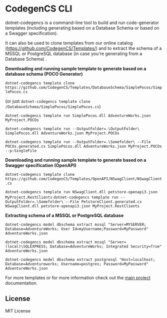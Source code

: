 # CodegenCS CLI


dotnet-codegencs is a command-line tool to build and run code-generator templates (including generating based on a Database Schema or based on a Swagger specification).

It can also be used to clone templates from our online catalog (https://github.com/CodegenCS/Templates/) and to extract the schema of a MSSQL or PostgreSQL database (in case you're generating from a Database Schema) .

**Downloading and running sample template to generate based on a database schema (POCO Generator)**

```dotnet-codegencs template clone https://github.com/CodegenCS/Templates/DatabaseSchema/SimplePocos/SimplePocos.cs```

(or just ```dotnet-codegencs template clone /DatabaseSchema/SimplePocos/SimplePocos.cs```)

```dotnet-codegencs template run SimplePocos.dll AdventureWorks.json MyProject.POCOs```

```dotnet-codegencs template run --OutputFolder=.\OutputFolder\ SimplePocos.dll AdventureWorks.json MyProject.POCOs```

```dotnet-codegencs template run --OutputFolder=.\Somefolder\ --File POCOs.generated.cs SimplePocos.dll AdventureWorks.json MyProject.POCOs --p:SingleFile```

**Downloading and running sample template to generate based on a Swagger specification (OpenAPI)**

```dotnet-codegencs template clone https://github.com/CodegenCS/Templates/OpenAPI/NSwagClient/NSwagClient.cs```

```dotnet-codegencs template run NSwagClient.dll petstore-openapi3.json MyProject.RestClients```
```dotnet-codegencs template run --OutputFolder=.\Somefolder\ --File PetstoreClient.generated.cs NSwagClient.dll petstore-openapi3.json MyProject.RestClients```


**Extracting schema of a MSSQL or PostgreSQL database**

```dotnet-codegencs model dbschema extract mssql "Server=MYSERVER; Database=AdventureWorks; User Id=myUsername;Password=MyPassword" AdventureWorks.json```

```dotnet-codegencs model dbschema extract mssql "Server=(local)\SQLEXPRESS; Database=AdventureWorks; Integrated Security=True" AdventureWorks.json```

```dotnet-codegencs model dbschema extract postgresql "Host=localhost; Database=Adventureworks; Username=postgres; Password=MyPassword" AdventureWorks.json```

For more templates or for more information check out the [main project](https://github.com/CodegenCS/CodegenCS) documentation.

## License
MIT License
